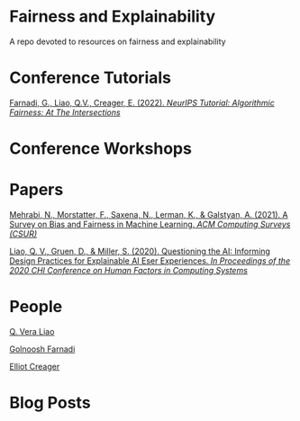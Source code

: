 # Fairness and Explainability
A repo devoted to resources on fairness and explainability

# Conference Tutorials

[Farnadi, G., Liao, Q.V., Creager, E. (2022). *NeurIPS Tutorial: Algorithmic Fairness: At The Intersections*](https://neurips.cc/virtual/2022/tutorial/55815)

# Conference Workshops

# Papers

[Mehrabi, N., Morstatter, F., Saxena, N., Lerman, K., & Galstyan, A. (2021). A Survey on Bias and Fairness in Machine Learning. *ACM Computing Surveys (CSUR)*](https://arxiv.org/pdf/1908.09635.pdf)

[Liao, Q. V., Gruen, D., & Miller, S. (2020). Questioning the AI: Informing Design Practices for Explainable AI Eser Experiences. *In Proceedings of the 2020 CHI Conference on Human Factors in Computing Systems*](https://arxiv.org/pdf/1908.09635.pdf)

# People

[Q. Vera Liao](http://qveraliao.com/)

[Golnoosh Farnadi](https://gfarnadi.github.io/)

[Elliot Creager](https://www.cs.toronto.edu/~creager/)

# Blog Posts





